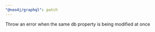 ```yaml
---
"@neo4j/graphql": patch
---
```


Throw an error when the same db property is being modified at once
